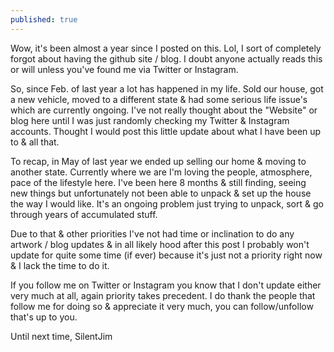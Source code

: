 ```yaml
---
published: true
---
```

Wow, it's been almost a year since I posted on this. Lol, I sort of completely forgot about having the github site / blog.  I doubt anyone actually reads this or will unless you've found me via Twitter or Instagram.

So, since Feb. of last year a lot has happened in my life.  Sold our house, got a new vehicle, moved to a different state & had some serious life issue's which are currently ongoing.  I've not really thought about the "Website" or blog here until I was just randomly checking my Twitter & Instagram accounts.  Thought I would post this little update about what I have been up to & all that.

To recap, in May of last year we ended up selling our home & moving to another state.  Currently where we are I'm loving the people, atmosphere, pace of the lifestyle here.  I've been here 8 months & still finding, seeing new things but unfortunately not been able to unpack & set up the house the way I would like.  It's an ongoing problem just trying to unpack, sort & go through years of accumulated stuff.

Due to that & other priorities I've not had time or inclination to do any artwork / blog updates & in all likely hood after this post I probably won't update for quite some time (if ever) because it's just not a priority right now & I lack the time to do it.

If you follow me on Twitter or Instagram you know that I don't update either very much at all, again priority takes precedent.  I do thank the people that follow me for doing so & appreciate it very much, you can follow/unfollow that's up to you.

Until next time,
SilentJim
